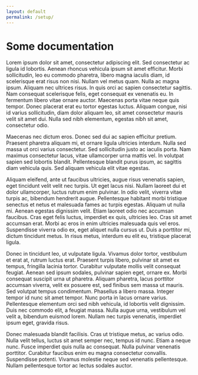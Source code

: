 ```yaml
---
layout: default
permalink: /setup/
---
```


# Some documentation

Lorem ipsum dolor sit amet, consectetur adipiscing elit. Sed consectetur ac ligula id lobortis. Aenean rhoncus vehicula ipsum sit amet efficitur. Morbi sollicitudin, leo eu commodo pharetra, libero magna iaculis diam, id scelerisque erat risus non nisi. Nullam vel metus quam. Nulla ac magna ipsum. Aliquam nec ultrices risus. In quis orci ac sapien consectetur sagittis. Nam consequat scelerisque felis, eget consequat ex venenatis eu. In fermentum libero vitae ornare auctor. Maecenas porta vitae neque quis tempor. Donec placerat erat eu tortor egestas luctus. Aliquam congue, nisi id varius sollicitudin, diam dolor aliquam leo, sit amet consectetur mauris velit sit amet dui. Nulla sed nibh elementum, egestas nibh sit amet, consectetur odio.

Maecenas nec dictum eros. Donec sed dui ac sapien efficitur pretium. Praesent pharetra aliquam mi, et ornare ligula ultricies interdum. Nulla sed massa ut orci varius consectetur. Sed sollicitudin justo ac iaculis porta. Nam maximus consectetur lacus, vitae ullamcorper urna mattis vel. In volutpat sapien sed lobortis blandit. Pellentesque blandit purus ipsum, ac sagittis diam vehicula quis. Sed aliquam vehicula elit vitae egestas.

Aliquam eleifend, ante ut faucibus ultricies, augue risus venenatis sapien, eget tincidunt velit velit nec turpis. Ut eget lacus nisi. Nullam laoreet dui et dolor ullamcorper, luctus rutrum enim pulvinar. In odio velit, viverra vitae turpis ac, bibendum hendrerit augue. Pellentesque habitant morbi tristique senectus et netus et malesuada fames ac turpis egestas. Aliquam ut nulla mi. Aenean egestas dignissim velit. Etiam laoreet odio nec accumsan faucibus. Cras eget felis luctus, imperdiet ex quis, ultricies leo. Cras sit amet accumsan erat. Morbi ac eros in enim ultricies malesuada quis vel eros. Suspendisse viverra odio ex, eget aliquet nulla cursus ut. Duis a porttitor mi, dictum tincidunt metus. In risus metus, interdum eu elit eu, tristique placerat ligula.

Donec in tincidunt leo, ut vulputate ligula. Vivamus dolor tortor, vestibulum et erat at, rutrum luctus erat. Praesent turpis libero, pulvinar sit amet ex tempus, fringilla lacinia tortor. Curabitur vulputate mollis velit consequat feugiat. Aenean sed ipsum sodales, pulvinar sapien eget, ornare ex. Morbi consequat suscipit urna ut pharetra. Aliquam pharetra, lacus porttitor accumsan viverra, velit ex posuere est, sed finibus sem massa ut mauris. Sed volutpat tempus condimentum. Phasellus a libero massa. Integer tempor id nunc sit amet tempor. Nunc porta in lacus ornare varius. Pellentesque elementum orci sed nibh vehicula, id lobortis velit dignissim. Duis nec commodo elit, a feugiat massa. Nulla augue urna, vestibulum vel velit a, bibendum euismod lorem. Nullam nec turpis venenatis, imperdiet ipsum eget, gravida risus.

Donec malesuada blandit facilisis. Cras ut tristique metus, ac varius odio. Nulla velit tellus, luctus sit amet semper nec, tempus id nunc. Etiam a neque nunc. Fusce imperdiet quis nulla ac consequat. Nulla pulvinar venenatis porttitor. Curabitur faucibus enim eu magna consectetur convallis. Suspendisse potenti. Vivamus molestie neque sed venenatis pellentesque. Nullam pellentesque tortor ac lectus sodales auctor.
